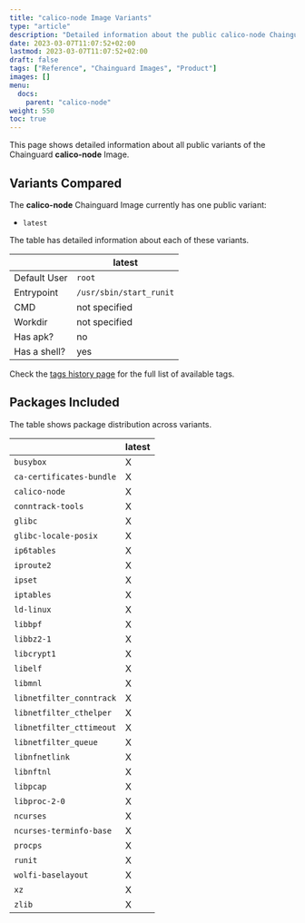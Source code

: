 ```yaml
---
title: "calico-node Image Variants"
type: "article"
description: "Detailed information about the public calico-node Chainguard Image variants"
date: 2023-03-07T11:07:52+02:00
lastmod: 2023-03-07T11:07:52+02:00
draft: false
tags: ["Reference", "Chainguard Images", "Product"]
images: []
menu:
  docs:
    parent: "calico-node"
weight: 550
toc: true
---
```


This page shows detailed information about all public variants of the Chainguard **calico-node** Image.

## Variants Compared
The **calico-node** Chainguard Image currently has one public variant: 

- `latest`

The table has detailed information about each of these variants.

|              | latest                  |
|--------------|-------------------------|
| Default User | `root`                  |
| Entrypoint   | `/usr/sbin/start_runit` |
| CMD          | not specified           |
| Workdir      | not specified           |
| Has apk?     | no                      |
| Has a shell? | yes                     |

Check the [tags history page](/chainguard/chainguard-images/reference/calico-node/tags_history/) for the full list of available tags.

## Packages Included
The table shows package distribution across variants.

|                          | latest |
|--------------------------|--------|
| `busybox`                | X      |
| `ca-certificates-bundle` | X      |
| `calico-node`            | X      |
| `conntrack-tools`        | X      |
| `glibc`                  | X      |
| `glibc-locale-posix`     | X      |
| `ip6tables`              | X      |
| `iproute2`               | X      |
| `ipset`                  | X      |
| `iptables`               | X      |
| `ld-linux`               | X      |
| `libbpf`                 | X      |
| `libbz2-1`               | X      |
| `libcrypt1`              | X      |
| `libelf`                 | X      |
| `libmnl`                 | X      |
| `libnetfilter_conntrack` | X      |
| `libnetfilter_cthelper`  | X      |
| `libnetfilter_cttimeout` | X      |
| `libnetfilter_queue`     | X      |
| `libnfnetlink`           | X      |
| `libnftnl`               | X      |
| `libpcap`                | X      |
| `libproc-2-0`            | X      |
| `ncurses`                | X      |
| `ncurses-terminfo-base`  | X      |
| `procps`                 | X      |
| `runit`                  | X      |
| `wolfi-baselayout`       | X      |
| `xz`                     | X      |
| `zlib`                   | X      |

